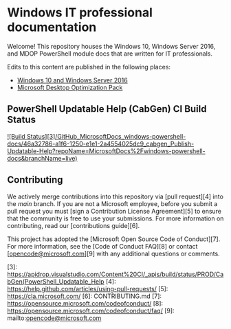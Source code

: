 # Windows IT professional documentation

Welcome! This repository houses the Windows 10, Windows Server 2016, and MDOP PowerShell module docs that are written for IT professionals.

Edits to this content are published in the following places:

- [Windows 10 and Windows Server 2016][1]
- [Microsoft Desktop Optimization Pack][2] 

## PowerShell Updatable Help (CabGen) CI Build Status

[![Build Status][3]/GitHub_MicrosoftDocs_windows-powershell-docs/46a32786-a1f6-1250-e1e1-2a4554025dc9_cabgen_Publish-Updatable-Help?repoName=MicrosoftDocs%2Fwindows-powershell-docs&branchName=live)](https://apidrop.visualstudio.com/Content%20CI/_build/latest?definitionId=5077&repoName=MicrosoftDocs%2Fwindows-powershell-docs&branchName=live)

## Contributing

We actively merge contributions into this repository via [pull request][4] into the *main* branch. 
If you are not a Microsoft employee, before you submit a pull request you must [sign a Contribution License Agreement][5] to ensure that the community is free to use your submissions.
For more information on contributing, read our [contributions guide][6].


This project has adopted the [Microsoft Open Source Code of Conduct][7]. For more information, see the [Code of Conduct FAQ][8] or contact [opencode@microsoft.com][9] with any additional questions or comments.

<!-- link references -->
[1]: https://docs.microsoft.com/powershell/windows/get-started?view=win10-ps&preserve-view=true
[2]: https://docs.microsoft.com/powershell/mdop/get-started
[3]: https://apidrop.visualstudio.com/Content%20CI/_apis/build/status/PROD/CabGen(PowerShell_Updatable_Help
[4]: https://help.github.com/articles/using-pull-requests/
[5]: https://cla.microsoft.com/
[6]: CONTRIBUTING.md
[7]: https://opensource.microsoft.com/codeofconduct/
[8]: https://opensource.microsoft.com/codeofconduct/faq/
[9]: mailto:opencode@microsoft.com
